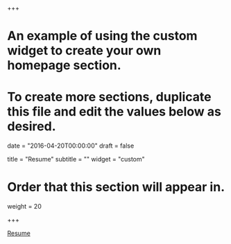 +++
# An example of using the custom widget to create your own homepage section.
# To create more sections, duplicate this file and edit the values below as desired.

date = "2016-04-20T00:00:00"
draft = false

title = "Resume"
subtitle = ""
widget = "custom"

# Order that this section will appear in.
weight = 20

+++


[Resume](/~axp141330/resume/current_resume.pdf)